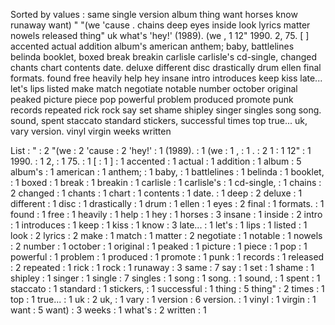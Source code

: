 Sorted by values :
same single version album thing want horses know runaway want) " "(we 'cause . chains deep eyes inside look lyrics matter nowels released thing" uk what's 'hey!' (1989). (we , 1 12" 1990. 2, 75. [ ] accented actual addition album's american anthem; baby, battlelines belinda booklet, boxed break breakin carlisle carlisle's cd-single, changed chants chart contents date. deluxe different disc drastically drum ellen final formats. found free heavily help hey insane intro introduces keep kiss late... let's lips listed make match negotiate notable number october original peaked picture piece pop powerful problem produced promote punk records repeated rick rock say set shame shipley singer singles song song. sound, spent staccato standard stickers, successful times top true... uk, vary version. vinyl virgin weeks written 

List :
" : 2
"(we : 2
'cause : 2
'hey!' : 1
(1989). : 1
(we : 1
, : 1
. : 2
1 : 1
12" : 1
1990. : 1
2, : 1
75. : 1
[ : 1
] : 1
accented : 1
actual : 1
addition : 1
album : 5
album's : 1
american : 1
anthem; : 1
baby, : 1
battlelines : 1
belinda : 1
booklet, : 1
boxed : 1
break : 1
breakin : 1
carlisle : 1
carlisle's : 1
cd-single, : 1
chains : 2
changed : 1
chants : 1
chart : 1
contents : 1
date. : 1
deep : 2
deluxe : 1
different : 1
disc : 1
drastically : 1
drum : 1
ellen : 1
eyes : 2
final : 1
formats. : 1
found : 1
free : 1
heavily : 1
help : 1
hey : 1
horses : 3
insane : 1
inside : 2
intro : 1
introduces : 1
keep : 1
kiss : 1
know : 3
late... : 1
let's : 1
lips : 1
listed : 1
look : 2
lyrics : 2
make : 1
match : 1
matter : 2
negotiate : 1
notable : 1
nowels : 2
number : 1
october : 1
original : 1
peaked : 1
picture : 1
piece : 1
pop : 1
powerful : 1
problem : 1
produced : 1
promote : 1
punk : 1
records : 1
released : 2
repeated : 1
rick : 1
rock : 1
runaway : 3
same : 7
say : 1
set : 1
shame : 1
shipley : 1
singer : 1
single : 7
singles : 1
song : 1
song. : 1
sound, : 1
spent : 1
staccato : 1
standard : 1
stickers, : 1
successful : 1
thing : 5
thing" : 2
times : 1
top : 1
true... : 1
uk : 2
uk, : 1
vary : 1
version : 6
version. : 1
vinyl : 1
virgin : 1
want : 5
want) : 3
weeks : 1
what's : 2
written : 1
